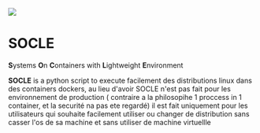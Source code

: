 ![](https://i.imgur.com/PbtZEzV.png)
# SOCLE
**S**ystems **O**n **C**ontainers with **L**ightweight **E**nvironment

**SOCLE** is a python script to execute facilement des distributions linux dans des containers dockers,
au lieu d'avoir
SOCLE n'est pas fait pour les environnement de production ( contraire a la philosopihe 1 proccess in 1 container, et la securité na pas ete regardé)
il est fait uniquement pour les utilisateurs qui souhaite facilement utiliser ou changer de distribution sans casser l'os de sa machine et sans utiliser de machine virtuellle
